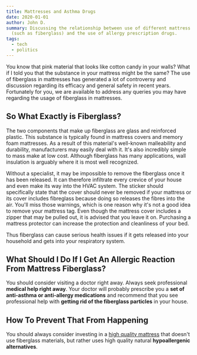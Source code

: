 ```yaml
---
title: Mattresses and Asthma Drugs
date: 2020-01-01
author: John D.
summary: Discussing the relationship between use of different mattress materials
  (such as fiberglass) and the use of allergy prescription drugs.
tags:
  - tech
  - politics
---
```

You know that pink material that looks like cotton candy in your walls? What if I told you that the substance in your mattress might be the same? The use of fiberglass in mattresses has generated a lot of controversy and discussion regarding its efficacy and general safety in recent years. Fortunately for you, we are available to address any queries you may have regarding the usage of fiberglass in mattresses.

## So What Exactly is Fiberglass?

The two components that make up fiberglass are glass and reinforced plastic. This substance is typically found in mattress covers and memory foam mattresses. As a result of this material's well-known malleability and durability, manufacturers may easily deal with it. It's also incredibly simple to mass make at low cost. Although fiberglass has many applications, wall insulation is arguably where it is most well recognized.

Without a specialist, it may be impossible to remove the fiberglass once it has been released. It can therefore infiltrate every crevice of your house and even make its way into the HVAC system. The sticker should specifically state that the cover should never be removed if your mattress or its cover includes fibreglass because doing so releases the fibres into the air. You'll miss those warnings, which is one reason why it's not a good idea to remove your mattress tag. Even though the mattress cover includes a zipper that may be pulled out, it is advised that you leave it on. Purchasing a mattress protector can increase the protection and cleanliness of your bed.

Thus fiberglass can cause serious health issues if it gets released into your household and gets into your respiratory system.

## What Should I Do If I Get An Allergic Reaction From Mattress Fiberglass?

You should consider visiting a doctor right away. Always seek professional **medical help right away**. Your doctor will probably prescribe you a **set of anti-asthma or anti-allergy medications** and recommend that you see professional help with **getting rid of the fiberglass particles** in your house.

## How To Prevent That From Happening

You should always consider investing in a [high quality mattress](https://sleepiverse.com) that doesn't use fiberglass materials, but rather uses high quality natural **hypoallergenic alternatives**.
